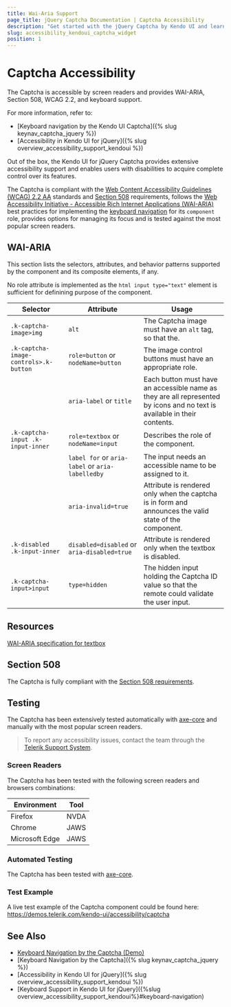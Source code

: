 ```yaml
---
title: Wai-Aria Support
page_title: jQuery Captcha Documentation | Captcha Accessibility
description: "Get started with the jQuery Captcha by Kendo UI and learn about its accessibility support for WAI-ARIA, Section 508, and WCAG 2.2."
slug: accessibility_kendoui_captcha_widget
position: 1
---
```


# Captcha Accessibility

The Captcha is accessible by screen readers and provides WAI-ARIA, Section 508, WCAG 2.2, and keyboard support.

For more information, refer to:
* [Keyboard navigation by the Kendo UI Captcha]({% slug keynav_captcha_jquery %})
* [Accessibility in Kendo UI for jQuery]({% slug overview_accessibility_support_kendoui %})




Out of the box, the Kendo UI for jQuery Captcha provides extensive accessibility support and enables users with disabilities to acquire complete control over its features.


The Captcha is compliant with the [Web Content Accessibility Guidelines (WCAG) 2.2 AA](https://www.w3.org/TR/WCAG22/) standards and [Section 508](https://www.section508.gov/) requirements, follows the [Web Accessibility Initiative - Accessible Rich Internet Applications (WAI-ARIA)](https://www.w3.org/WAI/ARIA/apg/) best practices for implementing the [keyboard navigation](#keyboard-navigation) for its `component` role, provides options for managing its focus and is tested against the most popular screen readers.

## WAI-ARIA


This section lists the selectors, attributes, and behavior patterns supported by the component and its composite elements, if any.


No role attribute is implemented as the  `html input type="text"` element is sufficient for definining purpose of the component.

| Selector | Attribute | Usage |
| -------- | --------- | ----- |
| `.k-captcha-image>img` | `alt` | The Captcha image must have an `alt` tag, so that the. |
| `.k-captcha-image-controls>.k-button` | `role=button` or `nodeName=button` | The image control buttons must have an appropriate role. |
|  | `aria-label` or `title` | Each button must have an accessible name as they are all represented by icons and no text is available in their contents. |
| `.k-captcha-input .k-input-inner` | `role=textbox` or `nodeName=input` | Describes the role of the component. |
|  | `label for` or `aria-label` or `aria-labelledby` | The input needs an accessible name to be assigned to it. |
|  | `aria-invalid=true` | Attribute is rendered only when the captcha is in form and announces the valid state of the component. |
| `.k-disabled .k-input-inner` | `disabled=disabled` or `aria-disabled=true` | Attribute is rendered only when the textbox is disabled. |
| `.k-captcha-input>input` | `type=hidden` | The hidden input holding the Captcha ID value so that the remote could validate the user input. |

## Resources

[WAI-ARIA specification for textbox](https://www.w3.org/TR/wai-aria-1.2/#textbox)

## Section 508


The Captcha is fully compliant with the [Section 508 requirements](http://www.section508.gov/).

## Testing


The Captcha has been extensively tested automatically with [axe-core](https://github.com/dequelabs/axe-core) and manually with the most popular screen readers.

> To report any accessibility issues, contact the team through the [Telerik Support System](https://www.telerik.com/account/support-center).

### Screen Readers


The Captcha has been tested with the following screen readers and browsers combinations:

| Environment | Tool |
| ----------- | ---- |
| Firefox | NVDA |
| Chrome | JAWS |
| Microsoft Edge | JAWS |



### Automated Testing

The Captcha has been tested with [axe-core](https://github.com/dequelabs/axe-core).

### Test Example

A live test example of the Captcha component could be found here: https://demos.telerik.com/kendo-ui/accessibility/captcha

## See Also

* [Keyboard Navigation by the Captcha (Demo)](https://demos.telerik.com/kendo-ui/captcha/keyboard-navigation)
* [Keyboard Navigation by the Captcha]({% slug keynav_captcha_jquery %})
* [Accessibility in Kendo UI for jQuery]({% slug overview_accessibility_support_kendoui %})
* [Keyboard Support in Kendo UI for jQuery]({%slug overview_accessibility_support_kendoui%}#keyboard-navigation)
